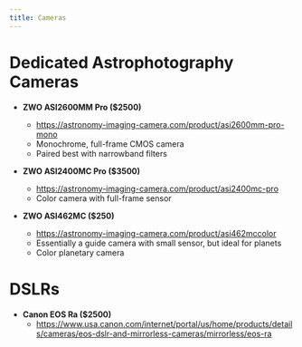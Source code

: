 ```yaml
---
title: Cameras
---
```


# Dedicated Astrophotography Cameras

- **ZWO ASI2600MM Pro ($2500)**
    - <https://astronomy-imaging-camera.com/product/asi2600mm-pro-mono>
    - Monochrome, full-frame CMOS camera
    - Paired best with narrowband filters

- **ZWO ASI2400MC Pro ($3500)**
    - <https://astronomy-imaging-camera.com/product/asi2400mc-pro>
    - Color camera with full-frame sensor

- **ZWO ASI462MC ($250)**
    - <https://astronomy-imaging-camera.com/product/asi462mccolor>
    - Essentially a guide camera with small sensor, but ideal for planets
    - Color planetary camera

# DSLRs

- **Canon EOS Ra ($2500)**
    - <https://www.usa.canon.com/internet/portal/us/home/products/details/cameras/eos-dslr-and-mirrorless-cameras/mirrorless/eos-ra>

